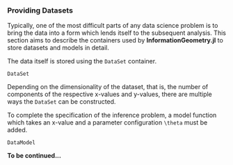 
### Providing Datasets

Typically, one of the most difficult parts of any data science problem is to bring the data into a form which lends itself to the subsequent analysis.
This section aims to describe the containers used by **InformationGeometry.jl** to store datasets and models in detail.

The data itself is stored using the `DataSet` container.
```@docs
DataSet
```
Depending on the dimensionality of the dataset, that is, the number of components of the respective x-values and y-values, there are multiple ways the `DataSet` can be constructed.

To complete the specification of the inference problem, a model function which takes an x-value and a parameter configuration ``\theta`` must be added.

```@docs
DataModel
```

**To be continued...**
